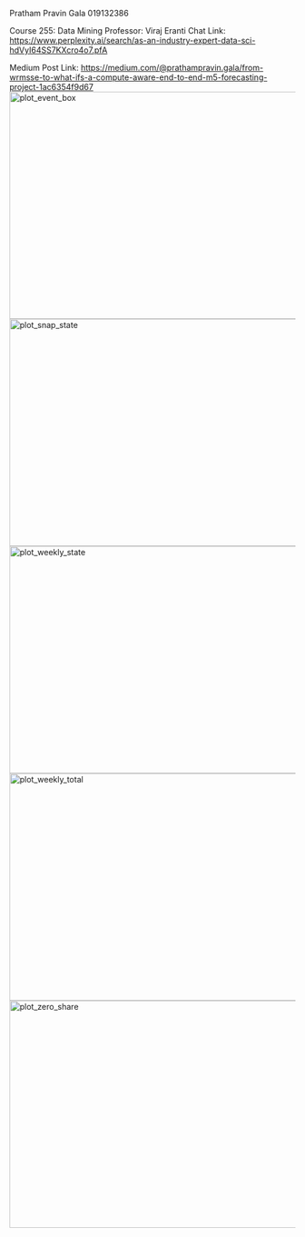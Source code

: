 Pratham Pravin Gala
019132386

Course 255: Data Mining
Professor: Viraj Eranti
Chat Link: https://www.perplexity.ai/search/as-an-industry-expert-data-sci-hdVyI64SS7KXcro4o7.pfA

Medium Post Link:
https://medium.com/@prathampravin.gala/from-wrmsse-to-what-ifs-a-compute-aware-end-to-end-m5-forecasting-project-1ac6354f9d67
<img width="600" height="400" alt="plot_event_box" src="https://github.com/user-attachments/assets/b7209bd8-52e1-41fb-96e3-da5f1f22a74d" />
<img width="700" height="400" alt="plot_snap_state" src="https://github.com/user-attachments/assets/f3b2cb6b-3671-4d3f-90c6-e09d0c490c1d" />
<img width="900" height="400" alt="plot_weekly_state" src="https://github.com/user-attachments/assets/be61096c-7fff-46be-a200-1c7f307422e8" />
<img width="800" height="400" alt="plot_weekly_total" src="https://github.com/user-attachments/assets/3c8fa92b-4c2f-4020-a386-cad0799a1853" />
<img width="700" height="400" alt="plot_zero_share" src="https://github.com/user-attachments/assets/c746516e-f94f-40c0-bcf0-90f48c9aee01" />
